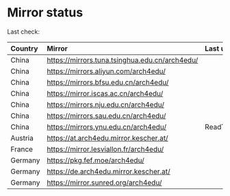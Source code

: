 <script src="./time.js"></script>
# Mirror status
Last check: <script type="text/javascript">localize(1684599671.3547795);</script>

|Country|Mirror|Last update|
|:------|:-----|:----------|
|China|https://mirrors.tuna.tsinghua.edu.cn/arch4edu/|<script type="text/javascript">localize(1684564106);</script>|
|China|https://mirrors.aliyun.com/arch4edu/|<script type="text/javascript">localize(1684478157);</script>|
|China|https://mirrors.bfsu.edu.cn/arch4edu/|<script type="text/javascript">localize(1684564106);</script>|
|China|https://mirror.iscas.ac.cn/arch4edu/|<script type="text/javascript">localize(1684564106);</script>|
|China|https://mirrors.nju.edu.cn/arch4edu/|<script type="text/javascript">localize(1684520973);</script>|
|China|https://mirrors.sau.edu.cn/arch4edu/|<script type="text/javascript">localize(1673850842);</script>|
|China|https://mirrors.ynu.edu.cn/arch4edu/|ReadTimeout|
|Austria|https://at.arch4edu.mirror.kescher.at/|<script type="text/javascript">localize(1684564106);</script>|
|France|https://mirror.lesviallon.fr/arch4edu/|<script type="text/javascript">localize(1684564106);</script>|
|Germany|https://pkg.fef.moe/arch4edu/|<script type="text/javascript">localize(1684564106);</script>|
|Germany|https://de.arch4edu.mirror.kescher.at/|<script type="text/javascript">localize(1684564106);</script>|
|Germany|https://mirror.sunred.org/arch4edu/|<script type="text/javascript">localize(1684564106);</script>|

<script src="./tablefilter/tablefilter.js"></script>
<script src="./table.js"></script>